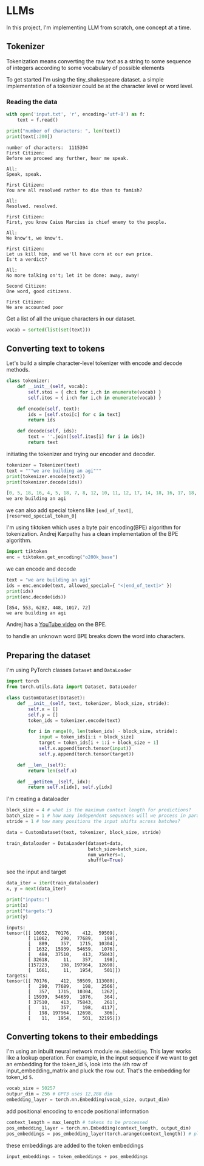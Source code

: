 # LLMs

In this project, I'm implementing LLM from scratch, one concept at a time.

## Tokenizer

Tokenization means converting the raw text as a string to some sequence of integers according to some vocabulary of possible elements

To get started I'm using the tiny_shakespeare dataset. a simple implementation of a tokenizer could be at the character level or word level.

### Reading the data

```python
with open('input.txt', 'r', encoding='utf-8') as f:
    text = f.read()

print("number of characters: ", len(text))
print(text[:200])
```

```
number of characters:  1115394
First Citizen:
Before we proceed any further, hear me speak.

All:
Speak, speak.

First Citizen:
You are all resolved rather to die than to famish?

All:
Resolved. resolved.

First Citizen:
First, you know Caius Marcius is chief enemy to the people.

All:
We know't, we know't.

First Citizen:
Let us kill him, and we'll have corn at our own price.
Is't a verdict?

All:
No more talking on't; let it be done: away, away!

Second Citizen:
One word, good citizens.

First Citizen:
We are accounted poor
```

Get a list of all the unique characters in our dataset.

```python
vocab = sorted(list(set(text)))
```

## Converting text to tokens

Let's build a simple character-level tokenizer with encode and decode methods.

```python
class tokenizer:
    def __init__(self, vocab):
        self.stoi = { ch:i for i,ch in enumerate(vocab) }
        self.itos = { i:ch for i,ch in enumerate(vocab) }

    def encode(self, text):
        ids = [self.stoi[c] for c in text]
        return ids

    def decode(self, ids):
        text = ''.join([self.itos[i] for i in ids])
        return text
```

initiating the tokenizer and trying our encoder and decoder.

```python
tokenizer = Tokenizer(text)
text = """we are building an agi"""
print(tokenizer.encode(text))
print(tokenizer.decode(ids))
```

```python
[0, 5, 18, 16, 4, 5, 18, 7, 8, 12, 10, 11, 12, 17, 14, 18, 16, 17, 18, 16, 14, 12]
we are building an agi
```

we can also add special tokens like `|end_of_text|`, `|reserved_special_token_0|`

I'm using tiktoken which uses a byte pair encoding(BPE) algorithm for tokenization. Andrej Karpathy has a clean implementation of the BPE algorithm. 

```python
import tiktoken
enc = tiktoken.get_encoding("o200k_base")
```

we can encode and decode

```python
text = "we are building an agi"
ids = enc.encode(text, allowed_special={ "<|end_of_text|>" })
print(ids)
print(enc.decode(ids))
```

```
[854, 553, 6282, 448, 1017, 72]
we are building an agi
```

Andrej has a [YouTube video](https://www.youtube.com/watch?v=zduSFxRajkE) on the BPE.

to handle an unknown word BPE breaks down the word into characters.

## Preparing the dataset

I'm using PyTorch classes `Dataset` and `DataLoader`

```python
import torch
from torch.utils.data import Dataset, DataLoader

class CustomDataset(Dataset):
    def __init__(self, text, tokenizer, block_size, stride):
        self.x = []
        self.y = []
        token_ids = tokenizer.encode(text)

        for i in range(0, len(token_ids) - block_size, stride):
            input = token_ids[i:i + block_size]
            target = token_ids[i + 1:i + block_size + 1]
            self.x.append(torch.tensor(input))
            self.y.append(torch.tensor(target))

    def __len__(self):
        return len(self.x)

    def __getitem__(self, idx):
        return self.x[idx], self.y[idx]
```

I'm creating a dataloader

```python
block_size = 4 # what is the maximum context length for predictions?
batch_size = 1 # how many independent sequences will we process in parallel?
stride = 1 # how many positions the input shifts across batches?

data = CustomDataset(text, tokenizer, block_size, stride)

train_dataloader = DataLoader(dataset=data, 
                              batch_size=batch_size,
                              num_workers=1,
                              shuffle=True)
```

see the input and target

```python
data_iter = iter(train_dataloader)
x, y = next(data_iter)

print("inputs:")
print(x)
print("targets:")
print(y)
```

```
inputs:
tensor([[ 10652,  70176,    412,  59509],
        [ 11062,    290,  77689,    198],
        [   889,    357,   1715,  10304],
        [  1632,  15939,  54659,   1076],
        [   484,  37510,    413,  75843],
        [ 32618,     11,    357,    198],
        [157223,    198, 197964,  12698],
        [  1661,     11,   1954,    501]])
targets:
tensor([[ 70176,    412,  59509, 113080],
        [   290,  77689,    198,   2566],
        [   357,   1715,  10304,   1262],
        [ 15939,  54659,   1076,    364],
        [ 37510,    413,  75843,    261],
        [    11,    357,    198,   4117],
        [   198, 197964,  12698,    306],
        [    11,   1954,    501,  32195]])
```

## Converting tokens to their embeddings

I'm using an inbuilt neural network module `nn.Embedding`. This layer works like a lookup operation. For example, in the input sequence if we want to get an embedding for the token_id `5`, look into the `6`th row of input_embedding_matrix and pluck the row out. That's the embedding for token_id `5`.


```python
vocab_size = 50257
outpur_dim = 256 # GPT3 uses 12,288 dim
embedding_layer = torch.nn.Embedding(vocab_size, output_dim)
```

add positional encoding to encode positional information

```python
context_length = max_length # tokens to be processed
pos_embedding_layer = torch.nn.Embedding(context_length, output_dim)
pos_embeddings = pos_embedding_layer(torch.arange(context_length)) # placeholder vector of 0, 1, 2...max_length - 1
```

these embeddings are added to the token embeddings

```python
input_embeddings = token_embeddings + pos_embeddings
```
